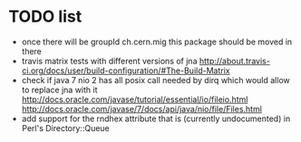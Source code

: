 TODO list
=========

- once there will be groupId ch.cern.mig this package should be moved in there
- travis matrix tests with different versions of jna
  http://about.travis-ci.org/docs/user/build-configuration/#The-Build-Matrix
- check if java 7 nio 2 has all posix call needed by dirq which would
  allow to replace jna with it
  http://docs.oracle.com/javase/tutorial/essential/io/fileio.html
  http://docs.oracle.com/javase/7/docs/api/java/nio/file/Files.html
- add support for the rndhex attribute that is (currently undocumented)
  in Perl's Directory::Queue
